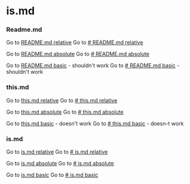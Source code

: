 # is.md

### Readme.md

Go to [README.md relative](../../README.md)
Go to [# README.md relative](../../README.md#ismd)

Go to [README.md absolute](/README.md)
Go to [# README.md absolute](/README.md#ismd)

Go to [README.md basic](README.md) - shouldn't work
Go to [# README.md basic](README.md#ismd) - shouldn't work


### this.md

Go to [this.md relative](../this.md)
Go to [# this.md relative](../this.md#thismd-1)

Go to [this.md absolute](/this/this.md)
Go to [# this.md absolute](/this/this.md#thismd-1)

Go to [this.md basic](this.md) - doesn't work
Go to [# this.md basic](this.md#thismd-1) - doesn-t work

### is.md

Go to [is.md relative](./is.md)
Go to [# is.md relative](./is.md#ismd-1)

Go to [is.md absolute](/this/is/is.md)
Go to [# is.md absolute](/this/is/is.md#ismd-1)

Go to [is.md basic](is.md)
Go to [# is.md basic](is.md#ismd-1)
